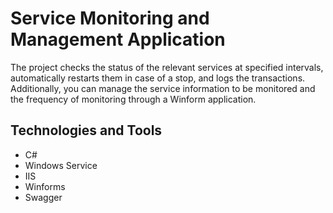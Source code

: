 # Service Monitoring and Management Application

The project checks the status of the relevant services at specified intervals, automatically restarts them in case of a stop, and logs the transactions. Additionally, you can manage the service information to be monitored and the frequency of monitoring through a Winform application.

## Technologies and Tools

- C#
- Windows Service
- IIS
- Winforms
- Swagger
